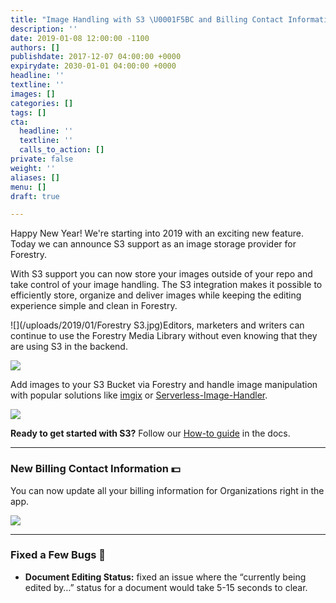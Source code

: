 ```yaml
---
title: "Image Handling with S3 \U0001F5BC️ and Billing Contact Information \U0001F4B5"
description: ''
date: 2019-01-08 12:00:00 -1100
authors: []
publishdate: 2017-12-07 04:00:00 +0000
expirydate: 2030-01-01 04:00:00 +0000
headline: ''
textline: ''
images: []
categories: []
tags: []
cta:
  headline: ''
  textline: ''
  calls_to_action: []
private: false
weight: ''
aliases: []
menu: []
draft: true

---
```

Happy New Year! We're starting into 2019 with an exciting new feature. Today we can announce S3 support as an image storage provider for Forestry.

With S3 support you can now store your images outside of your repo and take control of your image handling. The S3 integration makes it possible to efficiently store, organize and deliver images while keeping the editing experience simple and clean in Forestry.

![](/uploads/2019/01/Forestry S3.jpg)Editors, marketers and writers can continue to use the Forestry Media Library without even knowing that they are using S3 in the backend.

![](/uploads/2019/01/dragndrop.png)

Add images to your S3 Bucket via Forestry and handle image manipulation with popular solutions like [imgix](https://docs.imgix.com/setup/quick-start) or [Serverless-Image-Handler](https://aws.amazon.com/answers/web-applications/serverless-image-handler/).

![](/uploads/2019/01/manipulations-2.png)

**Ready to get started with S3?** Follow our [How-to guide](/docs/media/cloud-media-storage-with-aws-s3/) in the docs.

***

### New Billing Contact Information 💵

You can now update all your billing information for Organizations right in the app.

![](/uploads/2019/01/billing-information.png)

***

### Fixed a Few Bugs 🐛

* **Document Editing Status:** fixed an issue where the “currently being edited by…” status for a document would take 5-15 seconds to clear.